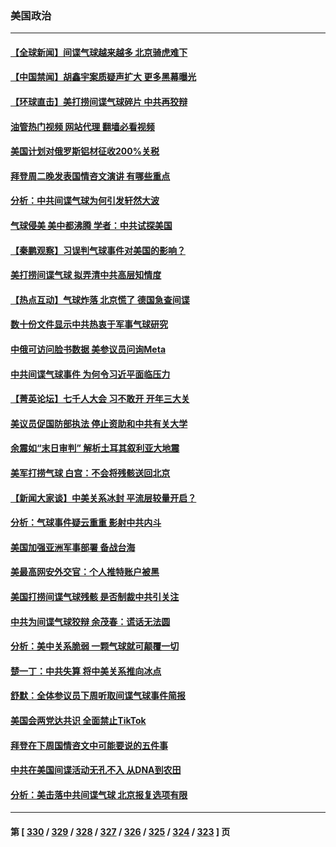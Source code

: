 ### 美国政治
---
#### [【全球新闻】间谍气球越来越多 北京骑虎难下](../../pages/ncid1078159/n13924508.md?02072045) 
#### [【中国禁闻】胡鑫宇案质疑声扩大 更多黑幕曝光](../../pages/ncid1078159/n13924149.md?02072045) 
#### [【环球直击】美打捞间谍气球碎片 中共再狡辩](../../pages/ncid1078159/n13924155.md?02072045) 
#### [油管热门视频 网站代理 翻墙必看视频](http://138.2.39.72:81/youtube.html?epic-marker?02072045)
#### [美国计划对俄罗斯铝材征收200%关税](../../pages/ncid1078159/n13924407.md?02072045) 
#### [拜登周二晚发表国情咨文演讲 有哪些重点](../../pages/ncid1078159/n13924361.md?02072045) 
#### [分析：中共间谍气球为何引发轩然大波](../../pages/ncid1078159/n13924177.md?02072045) 
#### [气球侵美 美中都沸腾 学者：中共试探美国](../../pages/ncid1078159/n13924102.md?02072045) 
#### [【秦鹏观察】习误判气球事件对美国的影响？](../../pages/ncid1078159/n13924217.md?02072045) 
#### [美打捞间谍气球 拟弄清中共高层知情度](../../pages/ncid1078159/n13924164.md?02072045) 
#### [【热点互动】气球炸落 北京慌了 德国急查间谍](../../pages/ncid1078159/n13924171.md?02072045) 
#### [数十份文件显示中共热衷于军事气球研究](../../pages/ncid1078159/n13924151.md?02072045) 
#### [中俄可访问脸书数据 美参议员问询Meta](../../pages/ncid1078159/n13924185.md?02072045) 
#### [中共间谍气球事件 为何令习近平面临压力](../../pages/ncid1078159/n13924131.md?02072045) 
#### [【菁英论坛】七千人大会 习不敢开 开年三大关](../../pages/ncid1078159/n13924144.md?02072045) 
#### [美议员促国防部执法 停止资助和中共有关大学](../../pages/ncid1078159/n13924096.md?02072045) 
#### [余震如“末日审判” 解析土耳其叙利亚大地震](../../pages/ncid1078159/n13923876.md?02072045) 
#### [美军打捞气球 白宫：不会将残骸送回北京](../../pages/ncid1078159/n13924118.md?02072045) 
#### [【新闻大家谈】中美关系冰封 平流层较量开启？](../../pages/ncid1078159/n13924005.md?02072045) 
#### [分析：气球事件疑云重重 影射中共内斗](../../pages/ncid1078159/n13924062.md?02072045) 
#### [美国加强亚洲军事部署 备战台海](../../pages/ncid1078159/n13923308.md?02072045) 
#### [美最高网安外交官：个人推特账户被黑](../../pages/ncid1078159/n13923755.md?02072045) 
#### [美国打捞间谍气球残骸 是否制裁中共引关注](../../pages/ncid1078159/n13923512.md?02072045) 
#### [中共为间谍气球狡辩 余茂春：谎话无法圆](../../pages/ncid1078159/n13923437.md?02072045) 
#### [分析：美中关系脆弱 一颗气球就可颠覆一切](../../pages/ncid1078159/n13923439.md?02072045) 
#### [楚一丁：中共失算 将中美关系推向冰点](../../pages/ncid1078159/n13923448.md?02072045) 
#### [舒默：全体参议员下周听取间谍气球事件简报](../../pages/ncid1078159/n13923395.md?02072045) 
#### [美国会两党达共识 全面禁止TikTok](../../pages/ncid1078159/n13923370.md?02072045) 
#### [拜登在下周国情咨文中可能要说的五件事](../../pages/ncid1078159/n13923305.md?02072045) 
#### [中共在美国间谍活动无孔不入 从DNA到农田](../../pages/ncid1078159/n13923302.md?02072045) 
#### [分析：美击落中共间谍气球 北京报复选项有限](../../pages/ncid1078159/n13923349.md?02072045) 

---
#### 第 [ [330](./330.md?02072045) / [329](./329.md?02072045) / [328](./328.md?02072045) / [327](./327.md?02072045) / [326](./326.md?02072045) / [325](./325.md?02072045) / [324](./324.md?02072045) / [323](./323.md?02072045) ] 页
